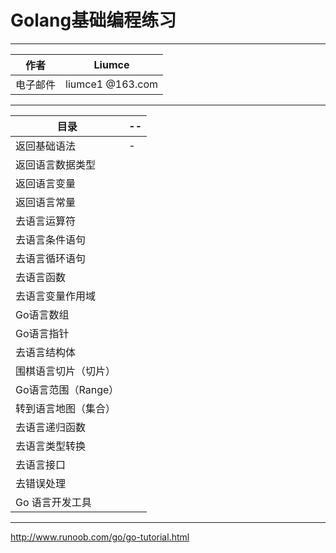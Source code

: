 
Golang基础编程练习
====================

****
|作者|Liumce
|--|--
|电子邮件| liumce1 @163.com

****
|目录|--
|  -  |  - 
|返回基础语法|  - 
|返回语言数据类型|
|返回语言变量|
|返回语言常量|
| 去语言运算符|
| 去语言条件语句|
| 去语言循环语句|
| 去语言函数|
| 去语言变量作用域|
| Go语言数组| |
| Go语言指针|
| 去语言结构体|
| 围棋语言切片（切片）|
| Go语言范围（Range）|
|转到语言地图（集合）|
| 去语言递归函数|
| 去语言类型转换|
| 去语言接口|
|去错误处理|
|Go 语言开发工具|
----


http://www.runoob.com/go/go-tutorial.html
